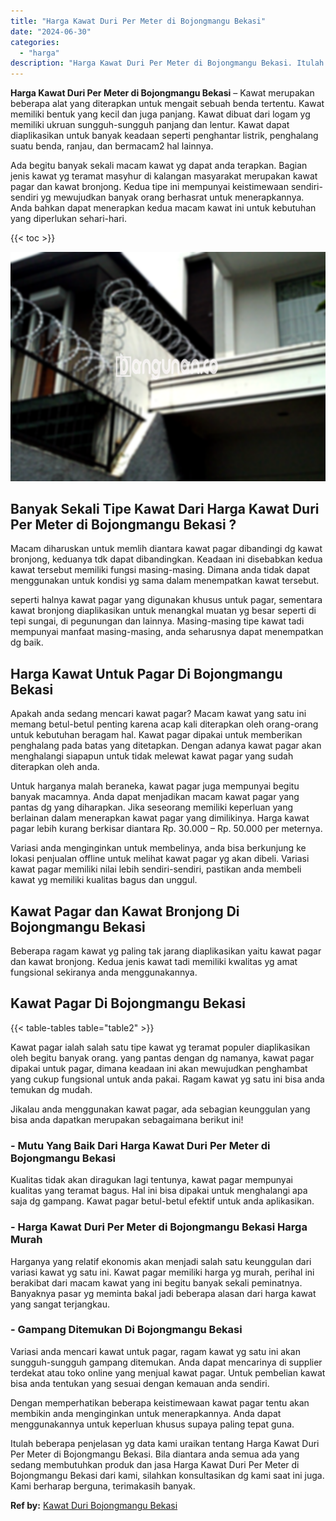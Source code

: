 ```yaml
---
title: "Harga Kawat Duri Per Meter di Bojongmangu Bekasi"
date: "2024-06-30"
categories: 
  - "harga"
description: "Harga Kawat Duri Per Meter di Bojongmangu Bekasi. Itulah beberapa penjelasan yg data kami uraikan tentang Harga Kawat Duri Per Meter di Bojongmangu Bekasi. B..."
---
```


**Harga Kawat Duri Per Meter di Bojongmangu Bekasi** – Kawat merupakan beberapa alat yang diterapkan untuk mengait sebuah benda tertentu. Kawat memiliki bentuk yang kecil dan juga panjang. Kawat dibuat dari logam yg memiliki ukruan sungguh-sungguh panjang dan lentur. Kawat dapat diaplikasikan untuk banyak keadaan seperti penghantar listrik, penghalang suatu benda, ranjau, dan bermacam2 hal lainnya.

Ada begitu banyak sekali macam kawat yg dapat anda terapkan. Bagian jenis kawat yg teramat masyhur di kalangan masyarakat merupakan kawat pagar dan kawat bronjong. Kedua tipe ini mempunyai keistimewaan sendiri-sendiri yg mewujudkan banyak orang berhasrat untuk menerapkannya. Anda bahkan dapat menerapkan kedua macam kawat ini untuk kebutuhan yang diperlukan sehari-hari.

{{< toc >}}

![Harga Kawat Duri Per Meter di Bojongmangu Bekasi](/images/jual-kawat-murah29.png)

## Banyak Sekali Tipe Kawat Dari Harga Kawat Duri Per Meter di Bojongmangu Bekasi ?

Macam diharuskan untuk memlih diantara kawat pagar dibandingi dg kawat bronjong, keduanya tdk dapat dibandingkan. Keadaan ini disebabkan kedua kawat tersebut memiliki fungsi masing-masing. Dimana anda tidak dapat menggunakan untuk kondisi yg sama dalam menempatkan kawat tersebut.

seperti halnya kawat pagar yang digunakan khusus untuk pagar, sementara kawat bronjong diaplikasikan untuk menangkal muatan yg besar seperti di tepi sungai, di pegunungan dan lainnya. Masing-masing tipe kawat tadi mempunyai manfaat masing-masing, anda seharusnya dapat menempatkan dg baik.

## Harga Kawat Untuk Pagar Di Bojongmangu Bekasi

Apakah anda sedang mencari kawat pagar? Macam kawat yang satu ini memang betul-betul penting karena acap kali diterapkan oleh orang-orang untuk kebutuhan beragam hal. Kawat pagar dipakai untuk memberikan penghalang pada batas yang ditetapkan. Dengan adanya kawat pagar akan menghalangi siapapun untuk tidak melewat kawat pagar yang sudah diterapkan oleh anda.

Untuk harganya malah beraneka, kawat pagar juga mempunyai begitu banyak macamnya. Anda dapat menjadikan macam kawat pagar yang pantas dg yang diharapkan. Jika seseorang memiliki keperluan yang berlainan dalam menerapkan kawat pagar yang dimilikinya. Harga kawat pagar lebih kurang berkisar diantara Rp. 30.000 – Rp. 50.000 per meternya.

Variasi anda menginginkan untuk membelinya, anda bisa berkunjung ke lokasi penjualan offline untuk melihat kawat pagar yg akan dibeli. Variasi kawat pagar memiliki nilai lebih sendiri-sendiri, pastikan anda membeli kawat yg memiliki kualitas bagus dan unggul.

## Kawat Pagar dan Kawat Bronjong Di Bojongmangu Bekasi

Beberapa ragam kawat yg paling tak jarang diaplikasikan yaitu kawat pagar dan kawat bronjong. Kedua jenis kawat tadi memiliki kwalitas yg amat fungsional sekiranya anda menggunakannya.

## Kawat Pagar Di Bojongmangu Bekasi

{{< table-tables table="table2" >}}

Kawat pagar ialah salah satu tipe kawat yg teramat populer diaplikasikan oleh begitu banyak orang. yang pantas dengan dg namanya, kawat pagar dipakai untuk pagar, dimana keadaan ini akan mewujudkan penghambat yang cukup fungsional untuk anda pakai. Ragam kawat yg satu ini bisa anda temukan dg mudah.

Jikalau anda menggunakan kawat pagar, ada sebagian keunggulan yang bisa anda dapatkan merupakan sebagaimana berikut ini!

### \- Mutu Yang Baik Dari Harga Kawat Duri Per Meter di Bojongmangu Bekasi

Kualitas tidak akan diragukan lagi tentunya, kawat pagar mempunyai kualitas yang teramat bagus. Hal ini bisa dipakai untuk menghalangi apa saja dg gampang. Kawat pagar betul-betul efektif untuk anda aplikasikan.

### \- Harga Kawat Duri Per Meter di Bojongmangu Bekasi Harga Murah

Harganya yang relatif ekonomis akan menjadi salah satu keunggulan dari variasi kawat yg satu ini. Kawat pagar memiliki harga yg murah, perihal ini berakibat dari macam kawat yang ini begitu banyak sekali peminatnya. Banyaknya pasar yg meminta bakal jadi beberapa alasan dari harga kawat yang sangat terjangkau.

### \- Gampang Ditemukan Di Bojongmangu Bekasi

Variasi anda mencari kawat untuk pagar, ragam kawat yg satu ini akan sungguh-sungguh gampang ditemukan. Anda dapat mencarinya di supplier terdekat atau toko online yang menjual kawat pagar. Untuk pembelian kawat bisa anda tentukan yang sesuai dengan kemauan anda sendiri.

Dengan memperhatikan beberapa keistimewaan kawat pagar tentu akan membikin anda menginginkan untuk menerapkannya. Anda dapat menggunakannya untuk keperluan khusus supaya paling tepat guna.

Itulah beberapa penjelasan yg data kami uraikan tentang Harga Kawat Duri Per Meter di Bojongmangu Bekasi. Bila diantara anda semua ada yang sedang membutuhkan produk dan jasa Harga Kawat Duri Per Meter di Bojongmangu Bekasi dari kami, silahkan konsultasikan dg kami saat ini juga. Kami berharap berguna, terimakasih banyak.

**Ref by:** [Kawat Duri Bojongmangu Bekasi](https://id.wikipedia.org/wiki/Kawat)
